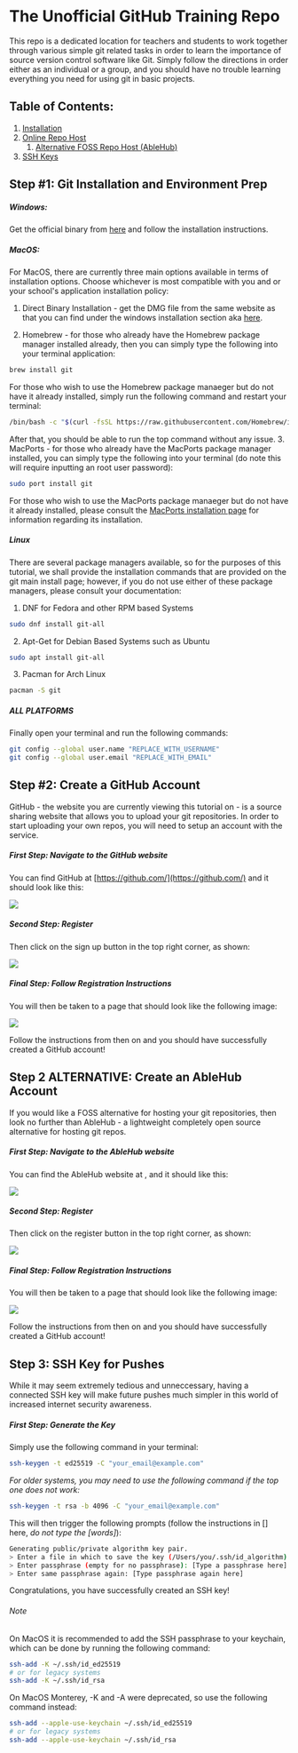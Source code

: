 # The Unofficial GitHub Training Repo

This repo is a dedicated location for teachers and students to work together through various simple git related tasks in order to learn the importance of source version control software like Git.  Simply follow the directions in order either as an individual or a group, and you should have no trouble learning everything you need for using git in basic projects.

## Table of Contents:

1. [Installation](#step-1-git-installation-and-environment-prep)
2. [Online Repo Host](#step-2-create-a-github-account)
   1. [Alternative FOSS Repo Host (AbleHub)](#step-2-alternative-create-an-ablehub-account)
3. [SSH Keys](#step-3-ssh-key-for-pushes)

## Step #1: Git Installation and Environment Prep

##### Windows:

Get the official binary from [here](https://git-for-windows.github.io/) and follow the installation instructions.

##### MacOS:

For MacOS, there are currently three main options available in terms of installation options.  Choose whichever is most compatible with you and or your school's application installation policy:

1. Direct Binary Installation - get the DMG file from the same website as that you can find under the windows installation section aka [here](https://git-for-windows.github.io/).

2. Homebrew - for those who already have the Homebrew package manager installed already, then you can simply type the following into your terminal application:
```bash
brew install git
```
For those who wish to use the Homebrew package manaeger but do not have it already installed, simply run the following command and restart your terminal:
```bash
/bin/bash -c "$(curl -fsSL https://raw.githubusercontent.com/Homebrew/install/HEAD/install.sh)"
```
After that, you should be able to run the top command without any issue.
3. MacPorts - for those who already have the MacPorts package manager installed, you can simply type the following into your terminal (do note this will require inputting an root user password):
```bash
sudo port install git
```
For those who wish to use the MacPorts package manaeger but do not have it already installed, please consult the [MacPorts installation page](https://www.macports.org/install.php) for information regarding its installation.

##### Linux

There are several package managers available, so for the purposes of this tutorial, we shall provide the installation commands that are provided on the git main install page; however, if you do not use either of these package managers, please consult your documentation:
1. DNF for Fedora and other RPM based Systems
```bash
sudo dnf install git-all
```
2. Apt-Get for Debian Based Systems such as Ubuntu
```bash
sudo apt install git-all
```
3. Pacman for Arch Linux
```bash
pacman -S git
```

##### ALL PLATFORMS

Finally open your terminal and run the following commands:

```bash
git config --global user.name "REPLACE_WITH_USERNAME"
git config --global user.email "REPLACE_WITH_EMAIL"
```

## Step #2: Create a GitHub Account

GitHub - the website you are currently viewing this tutorial on -
is a source sharing website that allows you to upload your git repositories.
In order to start uploading your own repos, you will need to setup an account with the service.

##### First Step: Navigate to the GitHub website

You can find GitHub at [https://github.com/](https://github.com/) and it should look like this:

[![](https://gcdnb.pbrd.co/images/ePnF71gnnTBZ.png?o=1)](https://gcdnb.pbrd.co/images/ePnF71gnnTBZ.png?o=1)

##### Second Step: Register

Then click on the sign up button in the top right corner, as shown:

[![](https://gcdnb.pbrd.co/images/gWdkh3hQA5kL.png?o=1)](https://gcdnb.pbrd.co/images/gWdkh3hQA5kL.png?o=1)

##### Final Step: Follow Registration Instructions

You will then be taken to a page that should look like the following image:

[![](https://gcdnb.pbrd.co/images/6G93BMn2S7NC.png?o=1)](https://gcdnb.pbrd.co/images/6G93BMn2S7NC.png?o=1)

Follow the instructions from then on and you should have successfully created a GitHub account!

## Step 2 ALTERNATIVE: Create an AbleHub Account

If you would like a FOSS alternative for hosting your git repositories, then look no further than AbleHub - a lightweight completely open source alternative for hosting git repos.

##### First Step: Navigate to the AbleHub website

You can find the AbleHub website at [](), and it should like this:

[![](https://gcdnb.pbrd.co/images/sQUnHiuWVKdj.png?o=1)](https://gcdnb.pbrd.co/images/sQUnHiuWVKdj.png?o=1)

##### Second Step: Register

Then click on the register button in the top right corner, as shown:

[![](https://gcdnb.pbrd.co/images/QkSt2A2mXl1x.png?o=1)](https://gcdnb.pbrd.co/images/QkSt2A2mXl1x.png?o=1)

##### Final Step: Follow Registration Instructions

You will then be taken to a page that should look like the following image:

[![](https://gcdnb.pbrd.co/images/94ic71QqJJWD.png?o=1)](https://gcdnb.pbrd.co/images/94ic71QqJJWD.png?o=1)

Follow the instructions from then on and you should have successfully created a GitHub account!

## Step 3: SSH Key for Pushes

While it may seem extremely tedious and unneccessary, having a connected SSH key will make future pushes much simpler in this world of increased internet security awareness.

##### First Step: Generate the Key

Simply use the following command in your terminal:

```bash 
ssh-keygen -t ed25519 -C "your_email@example.com"
```

*For older systems, you may need to use the following command if the top one does not work:*

```bash
ssh-keygen -t rsa -b 4096 -C "your_email@example.com"
```

This will then trigger the following prompts (follow the instructions in [] here, *do not type the [words]*):

```bash
Generating public/private algorithm key pair.
> Enter a file in which to save the key (/Users/you/.ssh/id_algorithm): [Press enter here]
> Enter passphrase (empty for no passphrase): [Type a passphrase here]
> Enter same passphrase again: [Type passphrase again here]
```

Congratulations, you have successfully created an SSH key!

###### Note

On MacOS it is recommended to add the SSH passphrase to your keychain, which can be done by running the following command:

```bash
ssh-add -K ~/.ssh/id_ed25519
# or for legacy systems
ssh-add -K ~/.ssh/id_rsa
```

On MacOS Monterey, -K and -A were deprecated, so use the following command instead:
```bash
ssh-add --apple-use-keychain ~/.ssh/id_ed25519
# or for legacy systems
ssh-add --apple-use-keychain ~/.ssh/id_rsa
```